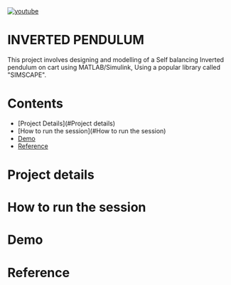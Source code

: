 <a href="https://www.youtube.com/c/Amplicationcom">
    <img src="https://img.shields.io/badge/youtube-d95652.svg?style=flat-square&" alt="youtube">
</a>

# INVERTED PENDULUM

This project involves designing and modelling of a Self balancing Inverted pendulum on cart using MATLAB/Simulink, Using a popular library called "SIMSCAPE".



# Contents

* [Project Details](#Project details)
* [How to run the session](#How to run the session)
* [Demo](#Demo)
* [Reference](#Reference)

# Project details

# How to run the session

# Demo

# Reference
